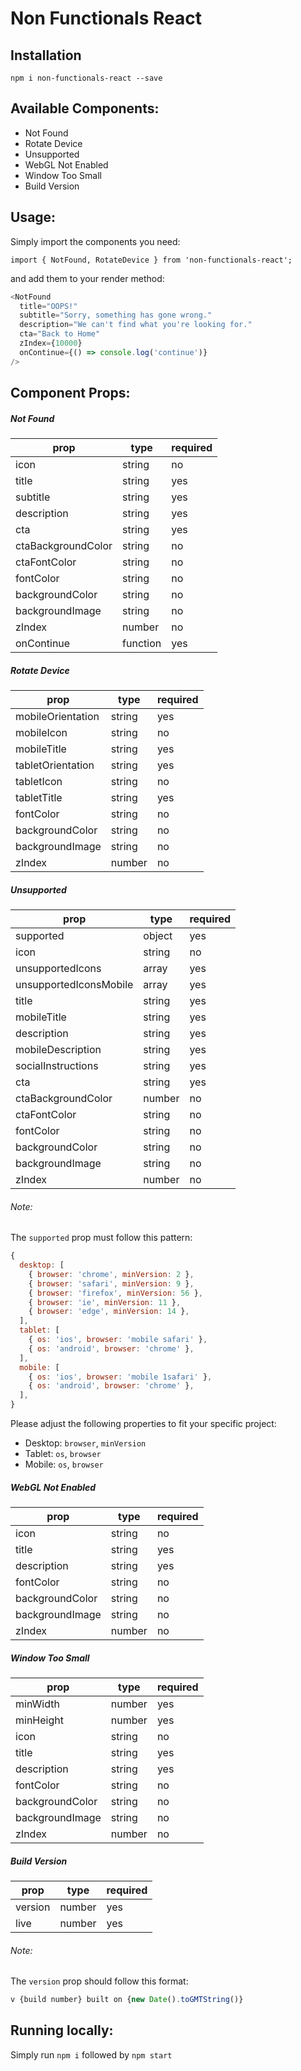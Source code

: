 # Non Functionals React

## Installation

`npm i non-functionals-react --save`

## Available Components:

* Not Found
* Rotate Device
* Unsupported
* WebGL Not Enabled
* Window Too Small
* Build Version

## Usage:

Simply import the components you need: 

`import { NotFound, RotateDevice } from 'non-functionals-react';`

and add them to your render method:

```javascript
<NotFound
  title="OOPS!"
  subtitle="Sorry, something has gone wrong."
  description="We can't find what you're looking for."
  cta="Back to Home"
  zIndex={10000}
  onContinue={() => console.log('continue')}
/>
```

## Component Props:

##### Not Found

| prop               | type     | required |
| ------------------ | ------   | -------- |
| icon               | string   | no       |
| title              | string   | yes      |
| subtitle           | string   | yes      |
| description        | string   | yes      |
| cta                | string   | yes      |
| ctaBackgroundColor | string   | no       |
| ctaFontColor       | string   | no       |
| fontColor          | string   | no       |
| backgroundColor    | string   | no       |
| backgroundImage    | string   | no       |
| zIndex             | number   | no       |
| onContinue         | function | yes      |

##### Rotate Device

| prop               | type     | required |
| ------------------ | ------   | -------- |
| mobileOrientation  | string   | yes      |
| mobileIcon         | string   | no       |
| mobileTitle        | string   | yes      |
| tabletOrientation  | string   | yes      |
| tabletIcon         | string   | no       |
| tabletTitle        | string   | yes      |
| fontColor          | string   | no       |
| backgroundColor    | string   | no       |
| backgroundImage    | string   | no       |
| zIndex             | number   | no       |

##### Unsupported

| prop                   | type     | required |
| ---------------------- | ------   | -------- |
| supported              | object   | yes      |
| icon                   | string   | no       |
| unsupportedIcons       | array    | yes      |
| unsupportedIconsMobile | array    | yes      |
| title                  | string   | yes      |
| mobileTitle            | string   | yes      |
| description            | string   | yes      |
| mobileDescription      | string   | yes      |
| socialInstructions     | string   | yes      |
| cta                    | string   | yes      |
| ctaBackgroundColor     | number   | no       |
| ctaFontColor           | string   | no       |
| fontColor              | string   | no       |
| backgroundColor        | string   | no       |
| backgroundImage        | string   | no       |
| zIndex                 | number   | no       |

###### Note:

The `supported` prop must follow this pattern:

```javascript
{
  desktop: [
    { browser: 'chrome', minVersion: 2 },
    { browser: 'safari', minVersion: 9 },
    { browser: 'firefox', minVersion: 56 },
    { browser: 'ie', minVersion: 11 },
    { browser: 'edge', minVersion: 14 },
  ],
  tablet: [
    { os: 'ios', browser: 'mobile safari' },
    { os: 'android', browser: 'chrome' },
  ],
  mobile: [
    { os: 'ios', browser: 'mobile 1safari' },
    { os: 'android', browser: 'chrome' },
  ],
}
```

Please adjust the following properties to fit your specific project:
* Desktop: `browser`, `minVersion`
* Tablet: `os`, `browser`
* Mobile: `os`, `browser`

##### WebGL Not Enabled

| prop               | type     | required |
| ------------------ | ------   | -------- |
| icon               | string   | no       |
| title              | string   | yes      |
| description        | string   | yes      |
| fontColor          | string   | no       |
| backgroundColor    | string   | no       |
| backgroundImage    | string   | no       |
| zIndex             | number   | no       |

##### Window Too Small

| prop               | type     | required |
| ------------------ | ------   | -------- |
| minWidth           | number   | yes      |
| minHeight          | number   | yes      |
| icon               | string   | no       |
| title              | string   | yes      |
| description        | string   | yes      |
| fontColor          | string   | no       |
| backgroundColor    | string   | no       |
| backgroundImage    | string   | no       |
| zIndex             | number   | no       |

##### Build Version

| prop    | type   | required |
| ------- | ------ | -------- |
| version | number | yes      |
| live    | number | yes      |

###### Note:

The `version` prop should follow this format:

```javascript
v {build number} built on {new Date().toGMTString()}
```

## Running locally:
Simply run `npm i` followed by `npm start`